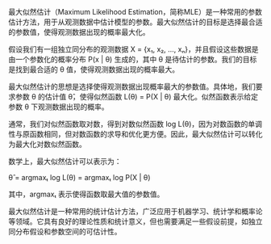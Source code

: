 最大似然估计（Maximum Likelihood Estimation，简称MLE）是一种常用的参数估计方法，用于从观测数据中估计模型的参数。最大似然估计的目标是选择最合适的参数值，使得观测数据出现的概率最大化。

假设我们有一组独立同分布的观测数据 X = {x₁, x₂, ..., xₙ}，并且假设这些数据是由一个参数化的概率分布 P(x | θ) 生成的，其中 θ 是待估计的参数。我们的目标是找到最合适的 θ 值，使得观测数据出现的概率最大。

最大似然估计的思想是选择使得观测数据出现概率最大的参数值。具体地，我们要求参数 θ 的估计值 θ̂，使得似然函数 L(θ) = P(X | θ) 最大化。似然函数表示给定参数 θ 下观测数据出现的概率。

通常，我们对似然函数取对数，得到对数似然函数 log L(θ)，因为对数函数的单调性与原函数相同，但对数函数的求导和优化更方便。因此，最大似然估计可以转化为最大化对数似然函数。

数学上，最大似然估计可以表示为：

θ̂ = argmaxₜ log L(θ) = argmaxₜ log P(X | θ)

其中，argmaxₜ 表示使得函数取最大值的参数值。

最大似然估计是一种常用的统计估计方法，广泛应用于机器学习、统计学和概率论等领域。它具有良好的理论性质和统计意义，但也需要满足一些假设前提，如独立同分布假设和参数空间的可估计性。